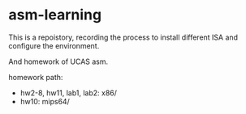 # asm-learning

This is a repoistory, recording the process to install different ISA and configure the environment.

And homework of UCAS asm.

homework path:
- hw2-8, hw11, lab1, lab2: x86/
- hw10: mips64/